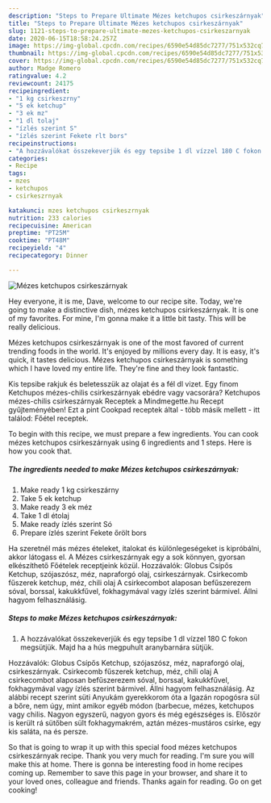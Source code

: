 ```yaml
---
description: "Steps to Prepare Ultimate Mézes ketchupos csirkeszárnyak"
title: "Steps to Prepare Ultimate Mézes ketchupos csirkeszárnyak"
slug: 1121-steps-to-prepare-ultimate-mezes-ketchupos-csirkeszarnyak
date: 2020-06-15T18:58:24.257Z
image: https://img-global.cpcdn.com/recipes/6590e54d85dc7277/751x532cq70/mezes-ketchupos-csirkeszarnyak-recept-foto.jpg
thumbnail: https://img-global.cpcdn.com/recipes/6590e54d85dc7277/751x532cq70/mezes-ketchupos-csirkeszarnyak-recept-foto.jpg
cover: https://img-global.cpcdn.com/recipes/6590e54d85dc7277/751x532cq70/mezes-ketchupos-csirkeszarnyak-recept-foto.jpg
author: Madge Romero
ratingvalue: 4.2
reviewcount: 24175
recipeingredient:
- "1 kg csirkeszrny"
- "5 ek ketchup"
- "3 ek mz"
- "1 dl tolaj"
- "ízlés szerint S"
- "ízlés szerint Fekete rlt bors"
recipeinstructions:
- "A hozzávalókat összekeverjük és egy tepsibe 1 dl vízzel 180 C fokon megsütjük. Majd ha a hús megpuhult aranybarnára sütjük."
categories:
- Recipe
tags:
- mzes
- ketchupos
- csirkeszrnyak

katakunci: mzes ketchupos csirkeszrnyak 
nutrition: 233 calories
recipecuisine: American
preptime: "PT25M"
cooktime: "PT48M"
recipeyield: "4"
recipecategory: Dinner

---
```



![Mézes ketchupos csirkeszárnyak](https://img-global.cpcdn.com/recipes/6590e54d85dc7277/751x532cq70/mezes-ketchupos-csirkeszarnyak-recept-foto.jpg)

Hey everyone, it is me, Dave, welcome to our recipe site. Today, we're going to make a distinctive dish, mézes ketchupos csirkeszárnyak. It is one of my favorites. For mine, I'm gonna make it a little bit tasty. This will be really delicious.

Mézes ketchupos csirkeszárnyak is one of the most favored of current trending foods in the world. It's enjoyed by millions every day. It is easy, it's quick, it tastes delicious. Mézes ketchupos csirkeszárnyak is something which I have loved my entire life. They're fine and they look fantastic.

Kis tepsibe rakjuk és beletesszük az olajat és a fél dl vizet. Egy finom Ketchupos mézes-chilis csirkeszárnyak ebédre vagy vacsorára? Ketchupos mézes-chilis csirkeszárnyak Receptek a Mindmegette.hu Recept gyűjteményében! Ezt a pint Cookpad receptek által - több másik mellett - itt találod: Főétel receptek.


To begin with this recipe, we must prepare a few ingredients. You can cook mézes ketchupos csirkeszárnyak using 6 ingredients and 1 steps. Here is how you cook that.

<!--inarticleads1-->

##### The ingredients needed to make Mézes ketchupos csirkeszárnyak:

1. Make ready 1 kg csirkeszárny
1. Take 5 ek ketchup
1. Make ready 3 ek méz
1. Take 1 dl étolaj
1. Make ready ízlés szerint Só
1. Prepare ízlés szerint Fekete őrölt bors


Ha szeretnél más mézes ételeket, italokat és különlegeségeket is kipróbálni, akkor látogass el. A Mézes csirkeszárnyak egy a sok könnyen, gyorsan elkészíthető Főételek receptjeink közül. Hozzávalók: Globus Csípős Ketchup, szójaszósz, méz, napraforgó olaj, csirkeszárnyak. Csirkecomb fűszerek ketchup, méz, chili olaj A csirkecombot alaposan befűszerezem sóval, borssal, kakukkfűvel, fokhagymával vagy ízlés szerint bármivel. Állni hagyom felhasználásig. 

<!--inarticleads2-->

##### Steps to make Mézes ketchupos csirkeszárnyak:

1. A hozzávalókat összekeverjük és egy tepsibe 1 dl vízzel 180 C fokon megsütjük. Majd ha a hús megpuhult aranybarnára sütjük.


Hozzávalók: Globus Csípős Ketchup, szójaszósz, méz, napraforgó olaj, csirkeszárnyak. Csirkecomb fűszerek ketchup, méz, chili olaj A csirkecombot alaposan befűszerezem sóval, borssal, kakukkfűvel, fokhagymával vagy ízlés szerint bármivel. Állni hagyom felhasználásig. Az alábbi recept szerint süti Anyukám gyerekkorom óta a Igazán ropogósra sül a bőre, nem úgy, mint amikor egyéb módon (barbecue, mézes, ketchupos vagy chilis. Nagyon egyszerű, nagyon gyors és még egészséges is. Először is került rá sütőben sült fokhagymakrém, aztán mézes-mustáros csirke, egy kis saláta, na és persze. 

So that is going to wrap it up with this special food mézes ketchupos csirkeszárnyak recipe. Thank you very much for reading. I'm sure you will make this at home. There is gonna be interesting food in home recipes coming up. Remember to save this page in your browser, and share it to your loved ones, colleague and friends. Thanks again for reading. Go on get cooking!
